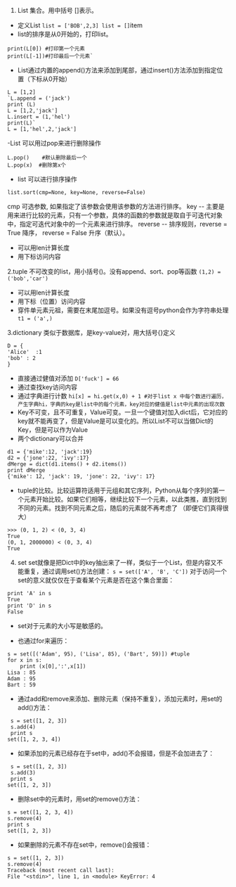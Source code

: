  1. List
     集合。用中括号 []表示。
 - 定义List
`list = ['BOB',2,3] list = []`item
 - list的排序是从0开始的，打印list。
```
print(L[0]) #打印第一个元素 
print(L[-1])#打印最后一个元素`
```
 - List通过内置的append()方法来添加到尾部，通过insert()方法添加到指定位置（下标从0开始）
```
L = [1,2]	
`L.append = ('jack')
print (L)
L = [1,2,'jack']
L.insert = (1,'hel')
print(L)`
L = [1,'hel',2,'jack']
````
-List 可以用过pop来进行删除操作
```
L.pop()    #默认删除最后一个
L.pop(x)  #删除第x个
````
- list 可以进行排序操作
```
list.sort(cmp=None, key=None, reverse=False)
```
cmp 可选参数, 如果指定了该参数会使用该参数的方法进行排序。
 key -- 主要是用来进行比较的元素，只有一个参数，具体的函数的参数就是取自于可迭代对象中，指定可迭代对象中的一个元素来进行排序。
reverse -- 排序规则，reverse = True  降序，  reverse = False  升序（默认）。

- 可以用len计算长度
- 用下标访问内容

2.tuple
不可改变的list，用小括号()。没有append、sort、pop等函数
`(1,2) =('bob','car')` 

 - 可以用len计算长度
 - 用下标（位置）访问内容
 - 穿件单元素元祖，需要在末尾加逗号。如果没有逗号python会作为字符串处理
 `t1 = ('a',)`
 
3.dictionary
类似于数据库，是key-value对，用大括号{}定义
```
D = {
'Alice'  :1
'bob' : 2
}
```
- 直接通过健值对添加
`D['fuck'] = 66`
- 通过查找key访问内容
- 通过字典进行计数
`hi[x] = hi.get(x,0) + 1 #对于list x 中每个数进行遍历，产生字典hi，字典的key是list中的每个元素，key对应的健值是list中元素的出现次数`
 - Key不可变，且不可重复，Value可变。一旦一个键值对加入dict后，它对应的key就不能再变了，但是Value是可以变化的。所以List不可以当做Dict的Key，但是可以作为Value
 -  两个dictionary可以合并
 ```
 d1 = {'mike':12, 'jack':19} 
 d2 = {'jone':22, 'ivy':17} 
 dMerge = dict(d1.items() + d2.items()) 
 print dMerge
{'mike': 12, 'jack': 19, 'jone': 22, 'ivy': 17}
````
- tuple的比较。比较运算符适用于元组和其它序列，Python从每个序列的第一个元素开始比较。如果它们相等，继续比较下一个元素，以此类推，直到找到不同的元素。找到不同元素之后，随后的元素就不再考虑了 （即便它们真得很大）
```
>>> (0, 1, 2) < (0, 3, 4) 
True 
(0, 1, 2000000) < (0, 3, 4) 
True
```

4. set
set就像是把Dict中的key抽出来了一样，类似于一个List，但是内容又不能重复，通过调用set()方法创建：
`s = set(['A', 'B', 'C'])`
对于访问一个set的意义就仅仅在于查看某个元素是否在这个集合里面：
```
print 'A' in s
True
print 'D' in s
False
```
- set对于元素的大小写是敏感的。

- 也通过for来遍历：

```
s = set([('Adam', 95), ('Lisa', 85), ('Bart', 59)]) #tuple
for x in s:
	print (x[0],':',x[1]) 
Lisa : 85
Adam : 95
Bart : 59
```
- 通过add和remove来添加、删除元素（保持不重复），添加元素时，用set的add()方法：
```
 s = set([1, 2, 3]) 
 s.add(4) 
 print s
set([1, 2, 3, 4])
```
- 如果添加的元素已经存在于set中，add()不会报错，但是不会加进去了：
```
 s = set([1, 2, 3])
 s.add(3) 
 print s
set([1, 2, 3])
```
- 删除set中的元素时，用set的remove()方法：
```
s = set([1, 2, 3, 4]) 
s.remove(4) 
print s
set([1, 2, 3])
```
- 如果删除的元素不存在set中，remove()会报错：
```
s = set([1, 2, 3]) 
s.remove(4)
Traceback (most recent call last):
File "<stdin>", line 1, in <module> KeyError: 4
```

<!--stackedit_data:
eyJoaXN0b3J5IjpbLTc0OTk1MDMzNCwtNTcyNDc3NjQyLDYwOT
E3NDQ1NSwtODEyNzM5MDQ1XX0=
-->